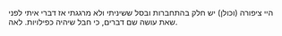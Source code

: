 היי ציפורה (וכולן)
יש חלק בהתחברות ובסל ששיניתי ולא מרגגתי אז דברי איתי לפני שאת עושה שם דברים, כי חבל שיהיה כפילויות.
לאה.
